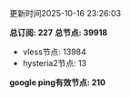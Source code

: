 更新时间2025-10-16 23:26:03

**总订阅: 227**
**总节点: 39918**
- vless节点: 13984
- hysteria2节点: 13

**google ping有效节点: 210**
